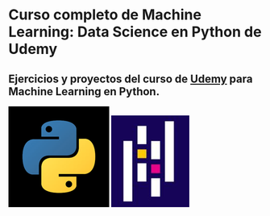 # Curso completo de Machine Learning: Data Science en Python de Udemy
## Ejercicios y proyectos del curso de **[Udemy](https://www.udemy.com/course/machinelearningpython/)** para Machine Learning en Python.

![](https://github.com/alexisnlh/alexisnlh/blob/main/Python-logo-black.png)
![](https://github.com/alexisnlh/alexisnlh/blob/main/Pandas-logo.png)
